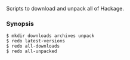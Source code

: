 
Scripts to download and unpack all of Hackage.

### Synopsis

    $ mkdir downloads archives unpack
    $ redo latest-versions
    $ redo all-downloads
    $ redo all-unpacked

